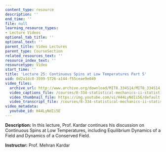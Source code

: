 ```yaml
---
content_type: resource
description: ''
end_time: ''
file: null
learning_resource_types:
- Lecture Videos
optional_tab_title: ''
optional_text: ''
parent_title: Video Lectures
parent_type: CourseSection
related_resources_text: ''
resource_index_text: ''
resourcetype: Video
start_time: ''
title: 'Lecture 25: Continuous Spins at Low Temperatures Part 5'
uid: 0d2a1dc0-3599-5726-a144-f55ceae9e049
video_files:
  archive_url: http://www.archive.org/download/MIT8.334S14/MIT8_334S14_lec25_300k.mp4
  video_captions_file: /courses/8-334-statistical-mechanics-ii-statistical-physics-of-fields-spring-2014/a5e9d31772995cb2b80b2b317f505aa4_H44LyNdIi5E.vtt
  video_thumbnail_file: https://img.youtube.com/vi/H44LyNdIi5E/default.jpg
  video_transcript_file: /courses/8-334-statistical-mechanics-ii-statistical-physics-of-fields-spring-2014/4e4157cddff8c719a4b9fec9108248db_H44LyNdIi5E.pdf
video_metadata:
  youtube_id: H44LyNdIi5E
---
```


**Description:** In this lecture, Prof. Kardar continues his discussion on Continuous Spins at Low Temperatures, including Equilibrium Dynamics of a Field and Dynamics of a Conserved Field.

**Instructor:** Prof. Mehran Kardar